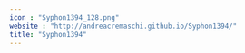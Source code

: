 ```yaml
---
icon : "Syphon1394_128.png"
website : "http://andreacremaschi.github.io/Syphon1394/"
title: "Syphon1394"
---
```

